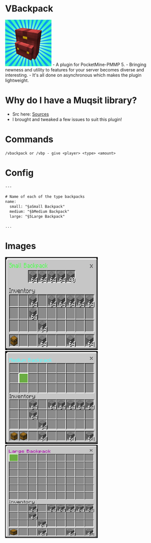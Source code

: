 # VBackpack
<img src="https://github.com/VennDev/VBackpack/blob/main/icon.png" alt="VBackpack" height="150" width="150" />
- A plugin for PocketMine-PMMP 5.
- Bringing newness and utility to features for your server becomes diverse and interesting.
- It's all done on asynchronous which makes the plugin lightweight.

# Why do I have a Muqsit library?
- Src here: [Sources](https://github.com/Muqsit/InvMenu)
- I brought and tweaked a few issues to suit this plugin!

# Commands
```
/vbackpack or /vbp - give <player> <type> <amount>
```

# Config
```config
---

# Name of each of the type backpacks
name:
  small: "§aSmall Backpack"
  medium: "§bMedium Backpack"
  large: "§5Large Backpack"

...
```

# Images
<img src="https://github.com/VennDev/VBackpack/blob/main/images/small.png" alt="VBackpack" height="300" width="300" />
<img src="https://github.com/VennDev/VBackpack/blob/main/images/medium.png" alt="VBackpack" height="300" width="300" />
<img src="https://github.com/VennDev/VBackpack/blob/main/images/large.png" alt="VBackpack" height="300" width="300" />
